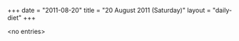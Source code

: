 +++
date = "2011-08-20"
title = "20 August 2011 (Saturday)"
layout = "daily-diet"
+++

<p>&lt;no entries&gt;</p>